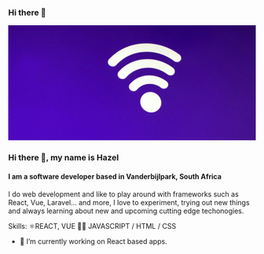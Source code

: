### Hi there 👋
![I am a software developer based in Vanderbijlpark, South Africa](https://github.com/Hayzie/Hayzie/blob/main/Screenshot%202021-09-13%20174744.png)

### Hi there 👋, my name is Hazel
#### I am a software developer based in Vanderbijlpark, South Africa

I do web development and like to play around with frameworks such as React, Vue, Laravel... and more, I love to experiment, trying out new things and always learning about new and upcoming cutting  edge techonogies.

Skills: ⚛REACT, VUE 👩‍💻 JAVASCRIPT / HTML / CSS

- 🔭 I’m currently working on React based apps.





